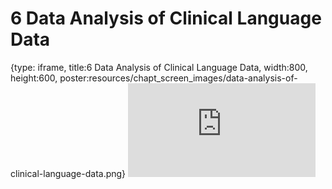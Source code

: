 # 6 Data Analysis of Clinical Language Data
 
{type: iframe, title:6 Data Analysis of Clinical Language Data, width:800, height:600, poster:resources/chapt_screen_images/data-analysis-of-clinical-language-data.png}
![](https://hutchdatascience.org/Clinical_Data_Management/data-analysis-of-clinical-language-data.html)
 

 

